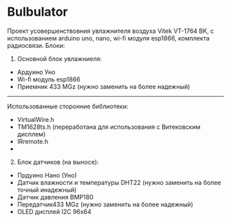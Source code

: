 # Bulbulator
Проект усовершенствовния увлажнителя воздуха Vitek VT-1764 BK, с использованием arduino uno, nano, wi-fi модуля esp1866, комплекта радиосвязи.
Блоки:
1. Основной блок увлажниеля:
- Ардуино Уно
- Wi-fi модуль esp1866
- Приемник 433 MGz (нужно заменить на более надежный)
--------------------
Использованные сторонние библиотеки:
- VirtualWire.h
- TM1628ts.h (переработана для использования с Витековским дисплем)
- IRremote.h
- 

2. Блок датчиков (на выносе):
- Прдуино Нано (Уно)
- Датчик влажности и температуры DHT22 (нужно заменить на более точный инадежный)
- Датчик давления BMP180
- Передатчик433 MGz (нужно заменить на более надежный)
- OLED дисплей I2C 96x64
